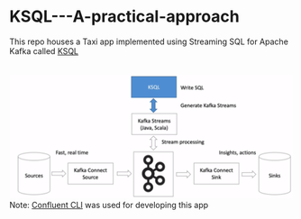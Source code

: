# KSQL---A-practical-approach
This repo houses a Taxi app implemented using Streaming SQL for Apache Kafka called [KSQL](https://www.confluent.io/product/ksql/)
<br/>
<br/>
<br/>
![KSQL High Level Overview](https://github.com/Sailendra-R-D/KSQL---A-practical-approach/blob/master/ksql_hdl.png)
<br/>
Note: [Confluent CLI](https://docs.confluent.io/current/cli/index.html) was used for developing this app
